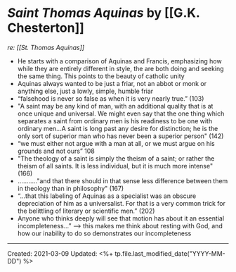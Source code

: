 
# *Saint Thomas Aquinas* by [[G.K. Chesterton]]
*re: [[St. Thomas Aquinas]]*

* He starts with a comparison of Aquinas and Francis, emphasizing how while they are entirely different in style, the are both doing and seeking the same thing. This points to the beauty of catholic unity 
* Aquinas always wanted to be just a friar, not an abbot or monk or anything else, just a lowly, simple, humble friar
* “falsehood is never so false as when it is very nearly true.” (103)
* "A saint may be any kind of man, with an additional quality that is at once unique and universal. We might even say that the one thing which separates a saint from ordinary men is his readiness to be one with ordinary men...A saint is long past any desire for distinction; he is the only sort of superior man who has never been a superior person" (142)
* “we must either not argue with a man at all, or we must argue on his grounds and not ours” 108
* "The theology of a saint is simply the theism of a saint; or rather the theism of all saints. It is less individual, but it is much more intense" (166)
* ..........."and that there should in that sense less difference between them in theology than in philosophy" (167) 
* “…that this labeling of Aquinas as a specialist was an obscure depreciation of him as a universalist. For that is a very common trick for the belittling of literary or scientific men.” (202)
* Anyone who thinks deeply will see that motion has about it an essential incompleteness…” —> this makes me think about resting with God, and how our inability to do so demonstrates our incompleteness

---
Created: 2021-03-09
Updated: <%+ tp.file.last_modified_date("YYYY-MM-DD") %>
